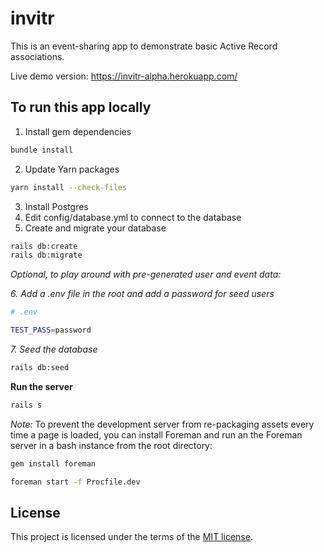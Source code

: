 # invitr

This is an event-sharing app to demonstrate basic Active Record associations.

Live demo version: https://invitr-alpha.herokuapp.com/

## To run this app locally

1. Install gem dependencies

```bash
bundle install
```

2. Update Yarn packages

```bash
yarn install --check-files
```

3. Install Postgres 
4. Edit config/database.yml to connect to the database
5. Create and migrate your database

```bash
rails db:create
rails db:migrate
```

_Optional, to play around with pre-generated user and event data:_

_6. Add a .env file in the root and add a password for seed users_

```bash
# .env

TEST_PASS=password
```

_7. Seed the database_

```bash
rails db:seed
```

**Run the server**

```bash
rails s
```

_Note:_ To prevent the development server from re-packaging assets every time a page is loaded, you can install Foreman and run an the Foreman server in a bash instance from the root directory:

```bash
gem install foreman

foreman start -f Procfile.dev
```

## License

This project is licensed under the terms of the [MIT license](https://opensource.org/licenses/MIT).
